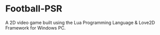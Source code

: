 # Football-PSR
A 2D video game built using the Lua Programming Language &amp; Love2D Framework for Windows PC.
